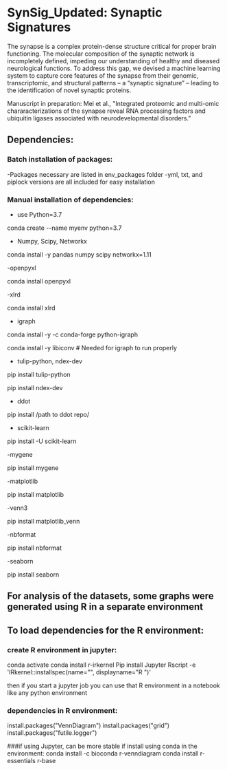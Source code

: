 # SynSig_Updated: Synaptic Signatures

The synapse is a complex protein-dense structure critical for proper brain functioning. The molecular composition of the synaptic network is incompletely defined, impeding our understanding of healthy and diseased neurological functions. To address this gap, we devised a machine learning system to capture core features of the synapse from their genomic, transcriptomic, and structural patterns – a “synaptic signature” – leading to the identification of novel synaptic proteins.

Manuscript in preparation: Mei et al., "Integrated proteomic and multi-omic chararacterizations of the synapse reveal RNA processing factors and ubiquitin ligases associated with neurodevelopmental disorders."

## Dependencies:

### Batch installation of packages:
  -Packages necessary are listed in env_packages folder
  -yml, txt, and piplock versions are all included for easy installation
 
### Manual installation of dependencies:
  - use Python=3.7

  conda create --name myenv python=3.7
  
  - Numpy, Scipy, Networkx
  
  conda install -y pandas numpy scipy networkx=1.11
  
  -openpyxl
  
  conda install openpyxl
  
  -xlrd
  
  conda install xlrd

  - igraph
  
  conda install -y -c conda-forge python-igraph
  
  conda install -y libiconv # Needed for igraph to run properly
  
  - tulip-python, ndex-dev
  
  pip install tulip-python
  
  pip install ndex-dev
  
  - ddot
  
  pip install /path to ddot repo/
  
  - scikit-learn
  
  pip install -U scikit-learn
  
  -mygene
  
  pip install mygene
  
  -matplotlib
  
  pip install matplotlib
  
  -venn3
  
  pip install matplotlib_venn
  
  -nbformat
  
  pip install nbformat
  
  -seaborn 
  
  pip install seaborn

## For analysis of the datasets, some graphs were generated using R in a separate environment
## To load dependencies for the R environment:
### create R environment in jupyter:

conda activate <R-ENV>
conda install r-irkernel
Pip install Jupyter
Rscript -e 'IRkernel::installspec(name="<R-ENV>", displayname="R <R-ENV>")'

then if you start a jupyter job you can use that R environment in a notebook like any python environment

### dependencies in R environment: 
  install.packages("VennDiagram")
  install.packages("grid")
  install.packages("futile.logger")
 
###if using Jupyter, can be more stable if install using conda in the environment:
  conda install -c bioconda r-venndiagram
  conda install r-essentials r-base
  
 
